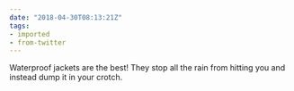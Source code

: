 ```yaml
---
date: "2018-04-30T08:13:21Z"
tags:
- imported
- from-twitter
---
```

Waterproof jackets are the best\! They stop all the rain from hitting you and instead dump it in your crotch.
